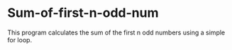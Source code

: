 # Sum-of-first-n-odd-num
This program calculates the sum of the first n odd numbers using a simple for loop.
